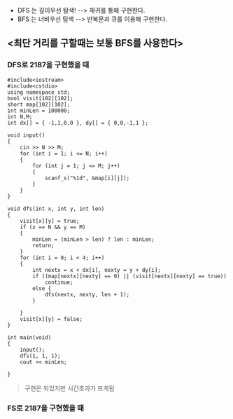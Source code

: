 + DFS 는 깊이우선 탐색! --> 재귀를 통해 구현한다. 
+ BFS 는 너비우선 탐색 --> 반복문과 큐를 이용해 구현한다. 

## <최단 거리를 구할때는 보통 BFS를 사용한다>

### DFS로 2187을 구현했을 때

```
#include<iostream>
#include<cstdio>
using namespace std;
bool visit[102][102];
short map[102][102];
int minLen = 100000;
int N,M;
int dx[] = { -1,1,0,0 }, dy[] = { 0,0,-1,1 };

void input()
{
	cin >> N >> M;
	for (int i = 1; i <= N; i++)
	{
		for (int j = 1; j <= M; j++)
		{
			scanf_s("%1d", &map[i][j]);
		}
	}
}

void dfs(int x, int y, int len)
{
	visit[x][y] = true;
	if (x == N && y == M)
	{
		minLen = (minLen > len) ? len : minLen;
		return;
	}
	for (int i = 0; i < 4; i++)
	{
		int nextx = x + dx[i], nexty = y + dy[i];
		if ((map[nextx][nexty] == 0) || (visit[nextx][nexty] == true))
			continue;
		else {
			dfs(nextx, nexty, len + 1);
		}

	}
	visit[x][y] = false;
}

int main(void)
{
	input();
	dfs(1, 1, 1);
	cout << minLen;

}
```

> 구현은 되었지만 시간초과가 뜨게됨

### FS로 2187을 구현했을 때
